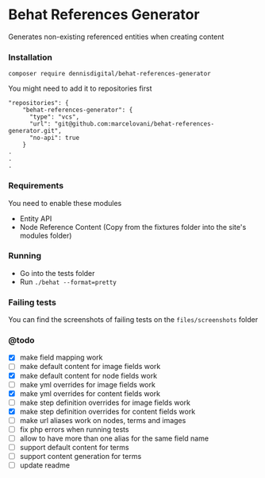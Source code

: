 # Behat References Generator
Generates non-existing referenced entities when creating content

### Installation
`composer require dennisdigital/behat-references-generator`

You might need to add it to repositories first
```
"repositories": {
    "behat-references-generator": {
      "type": "vcs",
      "url": "git@github.com:marcelovani/behat-references-generator.git",
      "no-api": true
    }
.
.
.
```

### Requirements
You need to enable these modules
- Entity API
- Node Reference Content (Copy from the fixtures folder into the site's modules folder)

### Running
- Go into the tests folder
- Run `./behat --format=pretty`

### Failing tests
You can find the screenshots of failing tests on the `files/screenshots` folder

### @todo
- [x] make field mapping work
- [ ] make default content for image fields work
- [x] make default content for node fields work
- [ ] make yml overrides for image fields work
- [x] make yml overrides for content fields work
- [ ] make step definition overrides for image fields work
- [x] make step definition overrides for content fields work
- [ ] make url aliases work on nodes, terms and images
- [ ] fix php errors when running tests
- [ ] allow to have more than one alias for the same field name
- [ ] support default content for terms
- [ ] support content generation for terms
- [ ] update readme
